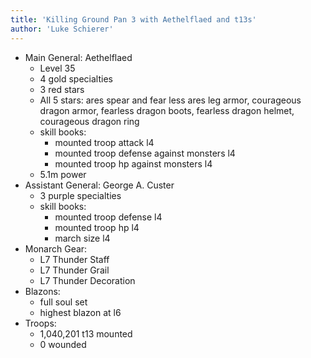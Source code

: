 ```yaml
---
title: 'Killing Ground Pan 3 with Aethelflaed and t13s'
author: 'Luke Schierer'
---
```


- Main General: Aethelflaed
  - Level 35
  - 4 gold specialties
  - 3 red stars
  - All 5 stars: ares spear and fear less ares leg armor, courageous dragon armor, fearless dragon boots, fearless dragon helmet, courageous dragon ring
  - skill books:
    - mounted troop attack l4
    - mounted troop defense against monsters l4
    - mounted troop hp against monsters l4
  - 5.1m power
- Assistant General: George A. Custer
  - 3 purple specialties
  - skill books:
    - mounted troop defense l4
    - mounted troop hp l4
    - march size l4
- Monarch Gear:
  - L7 Thunder Staff
  - L7 Thunder Grail
  - L7 Thunder Decoration
- Blazons:
  - full soul set
  - highest blazon at l6
- Troops:
  - 1,040,201 t13 mounted
  - 0 wounded
